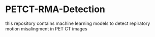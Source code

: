 # PETCT-RMA-Detection
this repository contains machine learning models to detect repiratory motion misalingment in PET CT images
